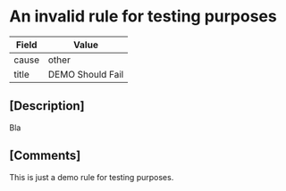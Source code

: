 # An invalid rule for testing purposes

| Field       | Value |
| ----------- | ----- |
| cause       | other |
| title       | DEMO Should Fail |

## [Description]

Bla

## [Comments]

This is just a demo rule for testing purposes.